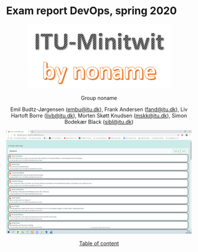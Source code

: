 # Exam report DevOps, spring 2020

<div align="center">

![group logo](images/group_logo_large.png)

Group noname


Emil Budtz-Jørgensen (embu@itu.dk), 
Frank Andersen (fand@itu.dk), 
Liv Hartoft Borre (livb@itu.dk), 
Morten Skøtt Knudsen (mskk@itu.dk), 
Simon Bodekær Black (sibl@itu.dk) 


![Noname Minitwit](images/sc_minitwit_1.png)


 [Table of content](table_of_content.md)

 </div>